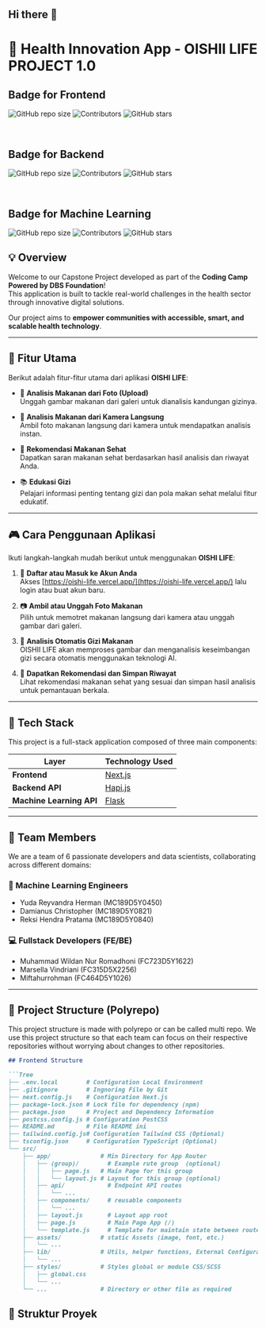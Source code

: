 ## Hi there 👋

# 🌱 Health Innovation App - OISHII LIFE PROJECT 1.0

## Badge for Frontend
![GitHub repo size](https://img.shields.io/github/repo-size/CAPSTONE-PROJECT-1-0/frontend)
![Contributors](https://img.shields.io/github/contributors/CAPSTONE-PROJECT-1-0/frontend)
![GitHub stars](https://img.shields.io/github/stars/CAPSTONE-PROJECT-1-0/frontend?style=social)

<br>

## Badge for Backend
![GitHub repo size](https://img.shields.io/github/repo-size/CAPSTONE-PROJECT-1-0/backend)
![Contributors](https://img.shields.io/github/contributors/CAPSTONE-PROJECT-1-0/backend)
![GitHub stars](https://img.shields.io/github/stars/CAPSTONE-PROJECT-1-0/backend?style=social)

<br>

## Badge for Machine Learning
![GitHub repo size](https://img.shields.io/github/repo-size/CAPSTONE-PROJECT-1-0/machine_learning)
![Contributors](https://img.shields.io/github/contributors/CAPSTONE-PROJECT-1-0/machine_learning)
![GitHub stars](https://img.shields.io/github/stars/CAPSTONE-PROJECT-1-0/machine_learning?style=social)

## 💡 Overview

Welcome to our Capstone Project developed as part of the **Coding Camp Powered by DBS Foundation**!  
This application is built to tackle real-world challenges in the health sector through innovative digital solutions.

Our project aims to **empower communities with accessible, smart, and scalable health technology**.

---
## 🌟 Fitur Utama

Berikut adalah fitur-fitur utama dari aplikasi **OISHI LIFE**:

- 📸 **Analisis Makanan dari Foto (Upload)**  
  Unggah gambar makanan dari galeri untuk dianalisis kandungan gizinya.

- 🤳 **Analisis Makanan dari Kamera Langsung**  
  Ambil foto makanan langsung dari kamera untuk mendapatkan analisis instan.

- 🍱 **Rekomendasi Makanan Sehat**  
  Dapatkan saran makanan sehat berdasarkan hasil analisis dan riwayat Anda.

- 📚 **Edukasi Gizi**  
  Pelajari informasi penting tentang gizi dan pola makan sehat melalui fitur edukatif.

---

## 🎮 Cara Penggunaan Aplikasi

Ikuti langkah-langkah mudah berikut untuk menggunakan **OISHI LIFE**:

1. 🔐 **Daftar atau Masuk ke Akun Anda**  
   Akses [https://oishi-life.vercel.app/](https://oishi-life.vercel.app/) lalu login atau buat akun baru.

2. 📷 **Ambil atau Unggah Foto Makanan**  
   Pilih untuk memotret makanan langsung dari kamera atau unggah gambar dari galeri.

3. 🧠 **Analisis Otomatis Gizi Makanan**  
   OISHII LIFE akan memproses gambar dan menganalisis keseimbangan gizi secara otomatis menggunakan teknologi AI.

4. 🥗 **Dapatkan Rekomendasi dan Simpan Riwayat**  
   Lihat rekomendasi makanan sehat yang sesuai dan simpan hasil analisis untuk pemantauan berkala.

---

## 🚀 Tech Stack

This project is a full-stack application composed of three main components:

| Layer                   | Technology Used                     |
|-------------------------|-------------------------------------|
| **Frontend**            | [Next.js](https://nextjs.org/)      |
| **Backend API**         | [Hapi.js](https://hapi.dev/) |
| **Machine Learning API**| [Flask](https://flask.palletsprojects.com/) |

---

## 👥 Team Members

We are a team of 6 passionate developers and data scientists, collaborating across different domains:

### 🧠 Machine Learning Engineers
- Yuda Reyvandra Herman (MC189D5Y0450)
- Damianus Christopher (MC189D5Y0821)
- Reksi Hendra Pratama (MC189D5Y0840)

### 💻 Fullstack Developers (FE/BE)
- Muhammad Wildan Nur Romadhoni (FC723D5Y1622)
- Marsella Vindriani (FC315D5X2256)
- Miftahurrohman (FC464D5Y1026)

---

## 🔧 Project Structure (Polyrepo)
This project structure is made with polyrepo or can be called multi repo. We use this project structure so that each team can focus on their respective repositories without worrying about changes to other repositories.

```markdown
## Frontend Structure 

```Tree
├── .env.local        # Configuration Local Environment
├── .gitignore        # Ingnoring File by Git
├── next.config.js    # Configuration Next.js
├── package-lock.json # Lock file for dependency (npm)
├── package.json      # Project and Dependency Information 
├── postcss.config.js # Configuration PostCSS
├── README.md         # File README ini
├── tailwind.config.js# Configuration Tailwind CSS (Optional)
├── tsconfig.json     # Configuration TypeScript (Optional)
└── src/
    ├── app/              # Min Directory for App Router
    │   ├── (group)/        # Example rute group  (optional)
    │   │   ├── page.js   # Main Page for this group 
    │   │   └── layout.js # Layout for this group (optional)
    │   ├── api/            # Endpoint API routes
    │   │   └── ...
    │   ├── components/     # reusable components 
    │   │   └── ...
    │   ├── layout.js       # Layout app root 
    │   ├── page.js         # Main Page App (/)
    │   └── template.js     # Template for maintain state between route (optional)
    ├── assets/           # static Assets (image, font, etc.)
    │   └── ...
    ├── lib/              # Utils, helper functions, External Configuration
    │   └── ...
    ├── styles/           # Styles global or module CSS/SCSS
    │   ├── global.css
    │   └── ...
    └── ...               # Directory or other file as required
```

## 📂 Struktur Proyek

[//]: # (dree)


